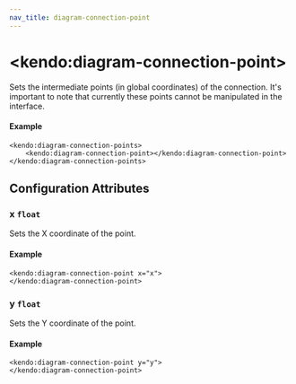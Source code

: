 ```yaml
---
nav_title: diagram-connection-point
---
```


# \<kendo:diagram-connection-point\>

Sets the intermediate points (in global coordinates) of the connection. It's important to note that currently these points cannot be manipulated in the interface.

#### Example
    <kendo:diagram-connection-points>
        <kendo:diagram-connection-point></kendo:diagram-connection-point>
    </kendo:diagram-connection-points>

## Configuration Attributes

### x `float`

Sets the X coordinate of the point.

#### Example
    <kendo:diagram-connection-point x="x">
    </kendo:diagram-connection-point>

### y `float`

Sets the Y coordinate of the point.

#### Example
    <kendo:diagram-connection-point y="y">
    </kendo:diagram-connection-point>

